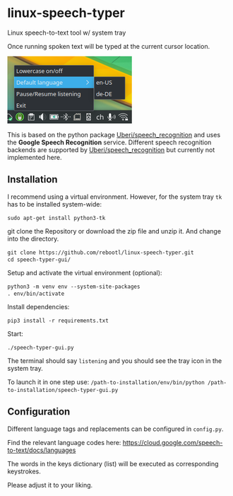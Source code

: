 # linux-speech-typer
Linux speech-to-text tool w/ system tray

Once running spoken text will be typed at the current cursor location.

![screenshot](screenshot.png)

This is based on the python package [Uberi/speech_recognition](https://github.com/Uberi/speech_recognition) and uses the __Google Speech Recognition__ service. Different speech recognition backends are supported by [Uberi/speech_recognition](https://github.com/Uberi/speech_recognition) but currently not implemented here.

## Installation

I recommend using a virtual environment. However, for the system tray `tk` has to be installed system-wide:

    sudo apt-get install python3-tk

git clone the Repository or download the zip file and unzip it. And change into the directory.

    git clone https://github.com/rebootl/linux-speech-typer.git
    cd speech-typer-gui/

Setup and activate the virtual environment (optional):

    python3 -m venv env --system-site-packages
    . env/bin/activate

Install dependencies:

    pip3 install -r requirements.txt

Start:

    ./speech-typer-gui.py

The terminal should say `listening` and you should see the tray icon in the system tray.

To launch it in one step use: `/path-to-installation/env/bin/python /path-to-installation/speech-typer-gui.py`

## Configuration

Different language tags and replacements can be configured in `config.py`.

Find the relevant language codes here: https://cloud.google.com/speech-to-text/docs/languages

The words in the keys dictionary (list) will be executed as corresponding keystrokes.

Please adjust it to your liking.
